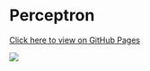 # Perceptron

[Click here to view on GitHub Pages](https://rewforen.github.io/Perceptron/)

![](Recources/Perceptron.png)